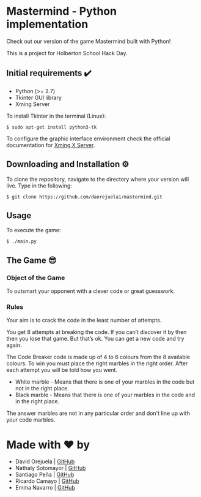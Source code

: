 # Mastermind - Python implementation

Check out our version of the game Mastermind built with Python!

This is a project for Holberton School Hack Day.

## Initial requirements ✔️

* Python (>= 2.7)
* Tkinter GUI library
* Xming Server

To install Tkinter in the terminal (Linux):

```
$ sudo apt-get install python3-tk
```

To configure the graphic interface environment check the official documentation for [Xming X Server](http://www.straightrunning.com/XmingNotes/#head-13).


## Downloading and Installation ⚙

To clone the repository, navigate to the directory where your version will live. Type in the following:

```
$ git clone https://github.com/daorejuela1/mastermind.git
```

## Usage

To execute the game:
```
$ ./main.py
```


## The Game 😎

### **Object of the Game**
To outsmart your opponent with a clever code or great guesswork.

### **Rules**

Your aim is to crack the code in the least number of attempts.

You get 8 attempts at breaking the code. If you can’t discover it by then then you lose that game. But that’s ok. You can get a new code and try again.

The Code Breaker code is made up of 4 to 6 colours from the 8 available colours. To win you must place the right marbles in the right order. After each attempt you will be told how you went.

* White marble - Means that there is one of your marbles in the code but not in the right place.
* Black marble - Means that there is one of your marbles in the code and in the right place.

The answer marbles are not in any particular order and don't line up with your code marbles.

# Made with ❤️ by

* David Orejuela | [GitHub](https://github.com/daorejuela1)
* Nathaly Sotomayor | [GitHub](https://github.com/nathsotomayor)
* Santiago Peña | [GitHub](https://github.com/santiagopemo)
* Ricardo Camayo | [GitHub](https://github.com/ricardo1470)
* Emma Navarro | [GitHub](https://github.com/emmanavarro)
